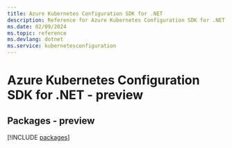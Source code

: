 ```yaml
---
title: Azure Kubernetes Configuration SDK for .NET
description: Reference for Azure Kubernetes Configuration SDK for .NET
ms.date: 02/09/2024
ms.topic: reference
ms.devlang: dotnet
ms.service: kubernetesconfiguration
---
```

# Azure Kubernetes Configuration SDK for .NET - preview
## Packages - preview
[!INCLUDE [packages](kubernetes-configuration-index.md)]